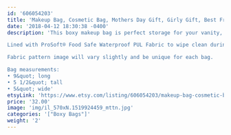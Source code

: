 ```yaml
---
id: '606054203'
title: 'Makeup Bag, Cosmetic Bag, Mothers Day Gift, Girly Gift, Best Friend Gift, Bridesmaid Gift, Birthday Gift for her'
date: '2018-04-12 18:30:38 -0400'
description: 'This boxy makeup bag is perfect storage for your vanity, or bathroom sink. It has a lot of room to store everything from makeup palettes, brushes, to your everyday essentials. Great for travel, lined with sturdy interfacing and handle attached to the side.

Lined with ProSoft® Food Safe Waterproof PUL Fabric to wipe clean during use. 

Fabric pattern image will vary slightly and be unique for each bag.

Bag measurements:
• 9&quot; long
• 5 1/2&quot; tall
• 5&quot; wide'
etsyLink: 'https://www.etsy.com/listing/606054203/makeup-bag-cosmetic-bag-mothers-day-gift?utm_source=synctostaticsite&utm_medium=api&utm_campaign=api'
price: '32.00'
image: 'img/il_570xN.1519924459_mttn.jpg'
categories: '["Boxy Bags"]'
weight: '2'
---
```

